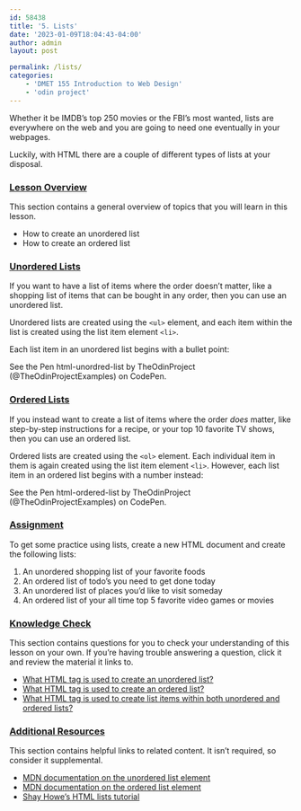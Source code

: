 ```yaml
---
id: 58438
title: '5. Lists'
date: '2023-01-09T18:04:43-04:00'
author: admin
layout: post

permalink: /lists/
categories:
    - 'DMET 155 Introduction to Web Design'
    - 'odin project'
---
```


Whether it be IMDB’s top 250 movies or the FBI’s most wanted, lists are everywhere on the web and you are going to need one eventually in your webpages.

Luckily, with HTML there are a couple of different types of lists at your disposal.

### [Lesson Overview](https://www.theodinproject.com/lessons/foundations-lists#lesson-overview)

This section contains a general overview of topics that you will learn in this lesson.

- How to create an unordered list
- How to create an ordered list

### [Unordered Lists](https://www.theodinproject.com/lessons/foundations-lists#unordered-lists)

If you want to have a list of items where the order doesn’t matter, like a shopping list of items that can be bought in any order, then you can use an unordered list.

Unordered lists are created using the `<ul>` element, and each item within the list is created using the list item element `<li>`.

Each list item in an unordered list begins with a bullet point:

See the Pen html-unordred-list by TheOdinProject (@TheOdinProjectExamples) on CodePen.

### [Ordered Lists](https://www.theodinproject.com/lessons/foundations-lists#ordered-lists)

If you instead want to create a list of items where the order *does* matter, like step-by-step instructions for a recipe, or your top 10 favorite TV shows, then you can use an ordered list.

Ordered lists are created using the `<ol>` element. Each individual item in them is again created using the list item element `<li>`. However, each list item in an ordered list begins with a number instead:

See the Pen html-ordered-list by TheOdinProject (@TheOdinProjectExamples) on CodePen.

### [Assignment](https://www.theodinproject.com/lessons/foundations-lists#assignment)

To get some practice using lists, create a new HTML document and create the following lists:

1. An unordered shopping list of your favorite foods
2. An ordered list of todo’s you need to get done today
3. An unordered list of places you’d like to visit someday
4. An ordered list of your all time top 5 favorite video games or movies

### [Knowledge Check](https://www.theodinproject.com/lessons/foundations-lists#knowledge-check)

This section contains questions for you to check your understanding of this lesson on your own. If you’re having trouble answering a question, click it and review the material it links to.

- [What HTML tag is used to create an unordered list?](https://www.theodinproject.com/lessons/foundations-lists#unordered-lists)
- [What HTML tag is used to create an ordered list?](https://www.theodinproject.com/lessons/foundations-lists#ordered-lists)
- [What HTML tag is used to create list items within both unordered and ordered lists?](https://www.theodinproject.com/lessons/foundations-lists#li)

### [Additional Resources](https://www.theodinproject.com/lessons/foundations-lists#additional-resources)

This section contains helpful links to related content. It isn’t required, so consider it supplemental.

- [MDN documentation on the unordered list element](https://developer.mozilla.org/en-US/docs/Web/HTML/Element/ul)
- [MDN documentation on the ordered list element](https://developer.mozilla.org/en-US/docs/Web/HTML/Element/ol)
- [Shay Howe’s HTML lists tutorial](https://learn.shayhowe.com/html-css/creating-lists/)